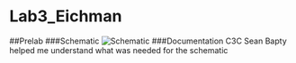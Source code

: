 Lab3_Eichman
============
##Prelab
###Schematic
![Schematic](https://raw.github.com/DanielEichman/Lab3_Eichman/master/Schematic.jpg)
###Documentation
C3C Sean Bapty helped me understand what was needed for the schematic 
